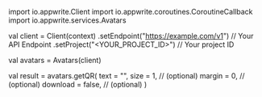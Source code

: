 import io.appwrite.Client
import io.appwrite.coroutines.CoroutineCallback
import io.appwrite.services.Avatars

val client = Client(context)
    .setEndpoint("https://example.com/v1") // Your API Endpoint
    .setProject("<YOUR_PROJECT_ID>") // Your project ID

val avatars = Avatars(client)

val result = avatars.getQR(
    text = "<TEXT>", 
    size = 1, // (optional)
    margin = 0, // (optional)
    download = false, // (optional)
)